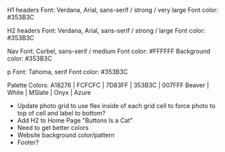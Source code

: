 H1 headers
Font: Verdana, Arial, sans-serif / strong / very large
Font color: #353B3C

H2 headers
Font: Verdana, Arial, sans-serif / strong / large
Font color: #353B3C

Nav
Font: Corbel, sans-serif / medium
Font color: #FFFFFF
Background color: #353B3C

p
Font: Tahoma, serif
Font color: #353B3C


Palette Colors:
A18276 | FCFCFC | 7D83FF | 353B3C | 007FFF
Beaver | White  | MSlate | Onyx   | Azure


* Update photo grid to use flex inside of each grid cell to force photo to top
of cell and label to bottom?
* Add H2 to Home Page "Buttons Is a Cat"
* Need to get better colors
* Website background color/pattern
* Footer?
